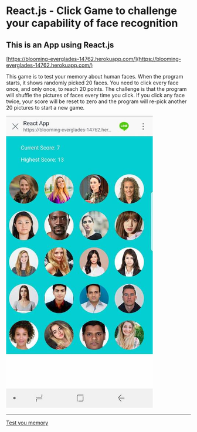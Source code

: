 # React.js - Click Game to challenge your capability of face recognition 

## This is an App using React.js  

[https://blooming-everglades-14762.herokuapp.com/](https://blooming-everglades-14762.herokuapp.com/)

This game is to test your memory about human faces. When the program starts, it shows randomly picked 20 faces. You need to click every face once, and only once, to reach 20 points. The challenge is that the program will shuffle the pictures of faces every time you click. If you click any face twice, your score will be reset to zero and the program will re-pick another 20 pictures to start a new game.

![img](info/clickygame.jpg)

---
[Test you memory](https://blooming-everglades-14762.herokuapp.com/)


